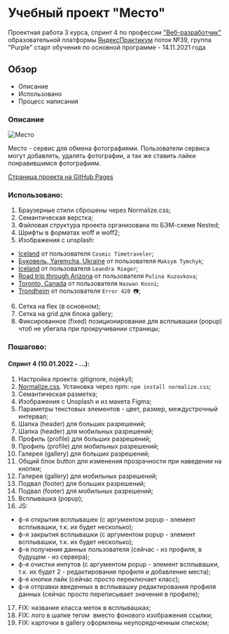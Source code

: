 # Учебный проект "Место"

Проектная работа 3 курса, спринт 4 по профессии ["Веб-разработчик"](https://practicum.yandex.ru/profile/web/)
образовательной платформы [ЯндексПрактикум](https://practicum.yandex.ru)
поток №39, группа "Purple"
старт обучения по основной программе - 14.11.2021 года

## Обзор

* Описание
* Использовано
* Процесс написания

### Описание

<img src="https://pictures.s3.yandex.net/resources/__2020-02-25__12.19.27_1586081326.png" alt="Место"/>

Место - сервис для обмена фотографиями. Пользователи сервиса могут добавлять, удалять фотографии, а так же ставить лайки
понравившимся фотографиям.

[Страница проекта на GitHub Pages](https://astreyajulia.github.io/mesto/)

### Использовано:

1. Браузерные стили сброшены через Normalize.css;
2. Семантическая верстка;
3. Файловая структура проекта организована по БЭМ-схеме Nested;
4. Шрифты в форматах woff и woff2;
5. Изображения с unsplash:

* [Iceland](https://unsplash.com/photos/NljlxpD5nDo) от пользователя `Cosmic Timetraveler`;
* [Буковель, Yaremcha, Ukraine](https://unsplash.com/photos/vwkGYtsTrOw) от пользователя `Maksym Tymchyk`;
* [Iceland](https://unsplash.com/photos/3ZM3ynmfJKY) от пользователя `Leandra Rieger`;
* [Road trip through Arizona](https://unsplash.com/photos/DcLgNe7rswI) от пользователя `Polina Kuzovkova`;
* [Toronto, Canada](https://unsplash.com/photos/EtegrieNVDM) от пользователя `Hazwan Kosni`;
* [Trondheim](https://unsplash.com/photos/B8CQ-YXE1l4) от пользователя `Error 420 📷`;

6. Сетка на flex (в основном);
7. Сетка на grid для блока gallery;
8. Фиксированное (fixed) позиционирование для всплывашки (popup) чтоб не убегала при прокручивании страницы;

### Пошагово:

#### Спринт 4 (10.01.2022 - ...):

1. Настройка проекта: gitignore, nojekyll;
2. [Normalize.css](https://necolas.github.io/normalize.css/). Установка через npm: `npm install normalize.css`;
3. Семантическая разметка;
4. Изображения с Unsplash и из макета Figma;
5. Параметры текстовых элементов - цвет, размер, междустрочный интервал;
6. Шапка (header) для больших разрешений;
7. Шапка (header) для мобильных разрешений;
8. Профиль (profile) для больших разрешений;
9. Профиль (profile) для мобильных разрешений;
10. Галерея (gallery) для больших разрешений;
11. Общий блок button для изменения прозрачности при наведении на кнопки;
12. Галерея (gallery) для мобильных разрешений;
13. Подвал (footer) для больших разрешений;
14. Подвал (footer) для мобильных разрешений;
15. Всплывашка (popup);
16. JS:

* ф-я открытия всплывашек (с аргументом popup - элемент всплывашки, т.к. их будет несколько);
* ф-я закрытия всплывашки (с аргументом popup - элемент всплывашки, т.к. их будет несколько);
* ф-я получения данных пользователя (сейчас - из профиля, в будущем - из сервера);
* ф-я очистки инпутов (с аргументом popup - элемент всплывашки, т.к. их будет 2 - редактирование профиля и добавление
  места);
* ф-я кнопки лайк (сейчас просто переключает класс);
* ф-я отправки введенных в всплывашку редактирования профиля данных (сейчас просто переписывает значения в профиле);

17. FIX: название класса меток в всплывашках;
18. FIX: лого в шапке тегом <img> вместо фонового изображения ссылки;
19. FIX: карточки в gallery оформлены неупорядоченным списком;

